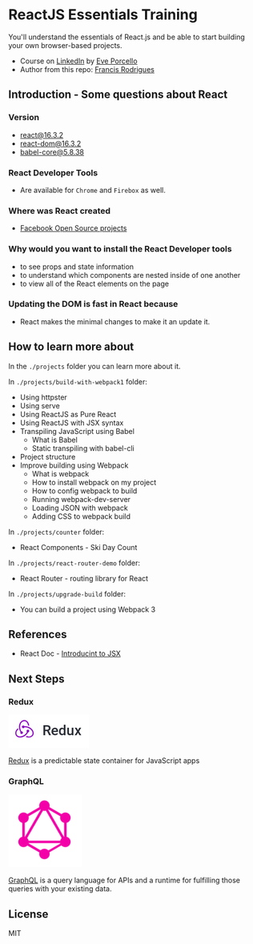 # ReactJS Essentials Training #

You'll understand the essentials of React.js and be able to start building your own browser-based projects.

- Course on [LinkedIn][1] by [Eve Porcello][2]
- Author from this repo: [Francis Rodrigues][3]

## Introduction - Some questions about React ##

### Version ##

- react@16.3.2
- react-dom@16.3.2
- babel-core@5.8.38

### React Developer Tools ###

- Are available for `Chrome` and `Firebox` as well.

### Where was React created ###

- [Facebook Open Source projects][5]

### Why would you want to install the React Developer tools ###

- to see props and state information
- to understand which components are nested inside of one another
- to view all of the React elements on the page

### Updating the DOM is fast in React because ###

- React makes the minimal changes to make it an update it.

## How to learn more about ##

In the `./projects` folder you can learn more about it.

In `./projects/build-with-webpack1` folder:

- Using httpster
- Using serve
- Using ReactJS as Pure React
- Using ReactJS with JSX syntax
- Transpiling JavaScript using Babel
  - What is Babel
  - Static transpiling with babel-cli
- Project structure
- Improve building using Webpack
  - What is webpack
  - How to install webpack on my project
  - How to config webpack to build
  - Running webpack-dev-server
  - Loading JSON with webpack
  - Adding CSS to webpack build

In `./projects/counter` folder:

- React Components - Ski Day Count

In `./projects/react-router-demo` folder:

- React Router - routing library for React

In `./projects/upgrade-build` folder:

- You can build a project using Webpack 3

## References ##

- React Doc - [Introducint to JSX][4]

## Next Steps ##

### Redux ###

![React Redux](./screenshots/redux-logo.png)

[Redux][6] is a predictable state container for JavaScript apps

### GraphQL ###

![GraphQL](./screenshots/graphql-logo.png)

[GraphQL][7] is a query language for APIs and a runtime for fulfilling those queries with your existing data.

## License ##

MIT

  [1]: https://www.linkedin.com/learning/react-js-essential-training
  [2]: https://www.linkedin.com/learning/instructors/eve-porcello
  [3]: https://github.com/francisrod01
  [4]: https://reactjs.org/docs/introducing-jsx.html
  [5]: https://code.facebook.com/projects/176988925806765/react/
  [6]: https://github.com/reactjs/redux
  [7]: https://code.facebook.com/projects/975632519217066/graphql-js/
